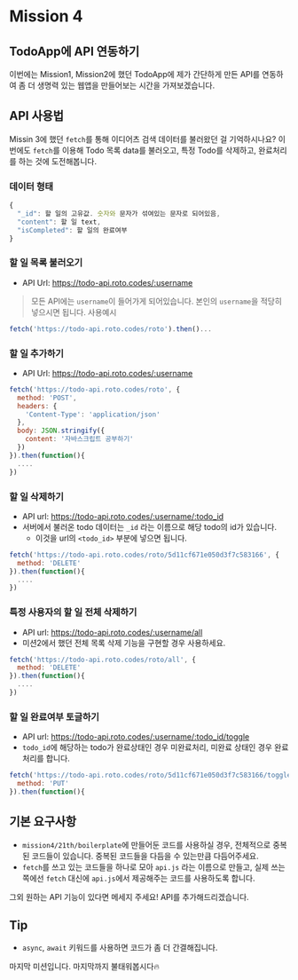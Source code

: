 # Mission 4

## TodoApp에 API 연동하기

이번에는  Mission1, Mission2에 했던 TodoApp에 제가 간단하게 만든 API를 연동하여 좀 더 생명력 있는 웹앱을 만들어보는 시간을 가져보겠습니다.

## API 사용법

Missin 3에 했던 `fetch`를 통해 이디어츠 검색 데이터를 불러왔던 걸 기억하시나요? 이번에도 `fetch`를 이용해 Todo 목록 data를 불러오고, 특정 Todo를 삭제하고, 완료처리를 하는 것에 도전해봅니다.

### 데이터 형태

```javascript
{
  "_id": 할 일의 고유값. 숫자와 문자가 섞여있는 문자로 되어있음,
  "content": 할 일 text,
  "isCompleted": 할 일의 완료여부
}
```

### 할 일 목록 불러오기

- API Url: https://todo-api.roto.codes/:username

> 모든 API에는 `username`이 들어가게 되어있습니다. 본인의 `username`을 적당히 넣으시면 됩니다.
> 사용예시

```javascript
fetch('https://todo-api.roto.codes/roto').then()...
```

### 할 일 추가하기

- API Url: https://todo-api.roto.codes/:username

```javascript
fetch('https://todo-api.roto.codes/roto', {
  method: 'POST',
  headers: {
    'Content-Type': 'application/json'
  },
  body: JSON.stringify({
    content: '자바스크립트 공부하기'
  })
}).then(function(){
  ....
})
```

### 할 일 삭제하기

- API url: https://todo-api.roto.codes/:username/:todo_id
- 서버에서 불러온 todo 데이터는 `_id` 라는 이름으로 해당 todo의 id가 있습니다.
  - 이것을 url의 `<todo_id>` 부분에 넣으면 됩니다.

```javascript
fetch('https://todo-api.roto.codes/roto/5d11cf671e050d3f7c583166', {
  method: 'DELETE'
}).then(function(){
  ....
})
```

### 특정 사용자의 할 일 전체 삭제하기

- API url: https://todo-api.roto.codes/:username/all
- 미션2에서 했던 전체 목록 삭제 기능을 구현할 경우 사용하세요.

```javascript
fetch('https://todo-api.roto.codes/roto/all', {
  method: 'DELETE'
}).then(function(){
  ....
})
```

### 할 일 완료여부 토글하기

- API url: https://todo-api.roto.codes/:username/:todo_id/toggle
- `todo_id`에 해당하는 todo가 완료상태인 경우 미완료처리, 미완료 상태인 경우 완료처리를 합니다.

```javascript
fetch('https://todo-api.roto.codes/roto/5d11cf671e050d3f7c583166/toggle', {
  method: 'PUT'
}).then(function(){
```

## 기본 요구사항

- `mission4/21th/boilerplate`에 만들어둔 코드를 사용하실 경우, 전체적으로 중복된 코드들이 있습니다. 중복된 코드들을 다듬을 수 있는만큼 다듬어주세요.
- `fetch`를 쓰고 있는 코드들을 하나로 모아 `api.js` 라는 이름으로 만들고, 실제 쓰는 쪽에선 `fetch` 대신에 `api.js`에서 제공해주는 코드를 사용하도록 합니다.

그외 원하는 API 기능이 있다면 메세지 주세요! API를 추가해드리겠습니다.

## Tip

- `async`, `await` 키워드를 사용하면 코드가 좀 더 간결해집니다.

마지막 미션입니다. 마지막까지 불태워봅시다🔥